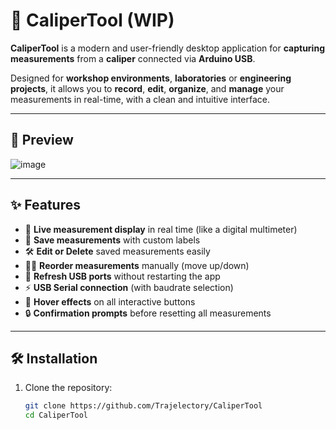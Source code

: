 # 📏 CaliperTool (WIP)

**CaliperTool** is a modern and user-friendly desktop application for **capturing measurements** from a **caliper** connected via **Arduino USB**.

Designed for **workshop environments**, **laboratories** or **engineering projects**, it allows you to **record**, **edit**, **organize**, and **manage** your measurements in real-time, with a clean and intuitive interface.

---

## 📸 Preview

![image](https://github.com/user-attachments/assets/19dd8e30-0827-4f05-8b52-f46aa6ef6c3c)


---

## ✨ Features

- 🔵 **Live measurement display** in real time (like a digital multimeter)
- 📝 **Save measurements** with custom labels
- 🛠 **Edit or Delete** saved measurements easily
- 🔼🔽 **Reorder measurements** manually (move up/down)
- 🔄 **Refresh USB ports** without restarting the app
- ⚡ **USB Serial connection** (with baudrate selection)
- 🎨 **Hover effects** on all interactive buttons
- 🔒 **Confirmation prompts** before resetting all measurements

---

## 🛠 Installation

1. Clone the repository:
   ```bash
   git clone https://github.com/Trajelectory/CaliperTool
   cd CaliperTool
